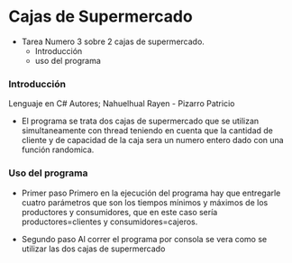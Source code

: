 # Cajas de Supermercado

- Tarea Numero 3 sobre 2 cajas de supermercado.
  - Introducción
  - uso del programa

### Introducción

Lenguaje en C#
Autores; Nahuelhual Rayen - Pizarro Patricio

- El programa se trata dos cajas de supermercado que se utilizan simultaneamente con thread teniendo en cuenta que la cantidad de cliente y de capacidad de la caja sera un numero entero dado con una función randomica.

### Uso del programa

- Primer paso
Primero en la ejecución del programa hay que entregarle cuatro parámetros que son los tiempos mínimos y máximos de los productores y consumidores, que en este caso sería productores=clientes y consumidores=cajeros.

- Segundo paso
Al correr el programa por consola se vera como se utilizar las dos cajas de supermercado 
